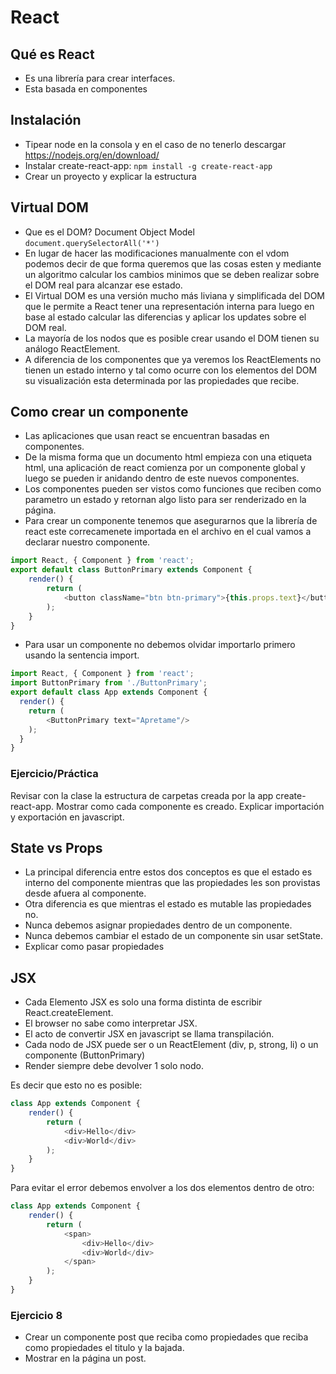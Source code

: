 # React

## Qué es React
- Es una librería para crear interfaces. 
- Esta basada en componentes

## Instalación
- Tipear node en la consola y en el caso de no tenerlo descargar https://nodejs.org/en/download/
- Instalar create-react-app: `npm install -g create-react-app`
- Crear un proyecto y explicar la estructura

## Virtual DOM
- Que es el DOM? Document Object Model
`document.querySelectorAll('*')`
- En lugar de hacer las modificaciones manualmente con el vdom podemos decir de que forma queremos que las cosas esten y mediante un algoritmo calcular los cambios minimos que se deben realizar sobre el DOM real para alcanzar ese estado.
- El Virtual DOM es una versión mucho más liviana y simplificada del DOM que le permite a React tener una representación interna para luego en base al estado calcular las diferencias y aplicar los updates sobre el DOM real.
- La mayoría de los nodos que es posible crear usando el DOM tienen su análogo ReactElement. 
- A diferencia de los componentes que ya veremos los ReactElements no tienen un estado interno y tal como ocurre con los elementos del DOM su visualización esta determinada por las propiedades que recibe.

## Como crear un componente
- Las aplicaciones que usan react se encuentran basadas en componentes. 
- De la misma forma que un documento html empieza con una etiqueta html, una aplicación de react comienza por un componente global y luego se pueden ir anidando dentro de este nuevos componentes.
- Los componentes pueden ser vistos como funciones que reciben como parametro un estado y retornan algo listo para ser renderizado en la página.
- Para crear un componente tenemos que asegurarnos que la librería de react este correcamenete importada en el archivo en el cual vamos a declarar nuestro componente.

```javascript
import React, { Component } from 'react';
export default class ButtonPrimary extends Component {
    render() {
        return (
            <button className="btn btn-primary">{this.props.text}</button>
        );
    }
}
```
- Para usar un componente no debemos olvidar importarlo primero usando la sentencia import.

```javascript
import React, { Component } from 'react';
import ButtonPrimary from './ButtonPrimary';
export default class App extends Component {
  render() {
    return (
        <ButtonPrimary text="Apretame"/>
    );
  }
}
```
### Ejercicio/Práctica
Revisar con la clase la estructura de carpetas creada por la app create-react-app. Mostrar como cada componente es creado. Explicar importación y exportación en javascript.

## State vs Props
- La principal diferencia entre estos dos conceptos es que el estado es interno del componente mientras que las propiedades les son provistas desde afuera al componente. 
- Otra diferencia es que mientras el estado es mutable las propiedades no.
- Nunca debemos asignar propiedades dentro de un componente.
- Nunca debemos cambiar el estado de un componente sin usar setState.
- Explicar como pasar propiedades

## JSX
- Cada Elemento JSX es solo una forma distinta de escribir React.createElement.
- El browser no sabe como interpretar JSX.
- El acto de convertir JSX en javascript se llama transpilación.
- Cada nodo de JSX puede ser o un ReactElement (div, p, strong, li) o un componente (ButtonPrimary)
- Render siempre debe devolver 1 solo nodo. 

Es decir que esto no es posible:
```javascript
class App extends Component {
    render() {
        return (
            <div>Hello</div>
            <div>World</div>
        );
    }    
}
```
Para evitar el error debemos envolver a los dos elementos dentro de otro:
```javascript
class App extends Component {
    render() {
        return (
            <span>
                <div>Hello</div>
                <div>World</div>
            </span>
        );
    }    
}
```

### Ejercicio 8
- Crear un componente post que reciba como propiedades que reciba como propiedades el titulo y la bajada. 
- Mostrar en la página un post.

